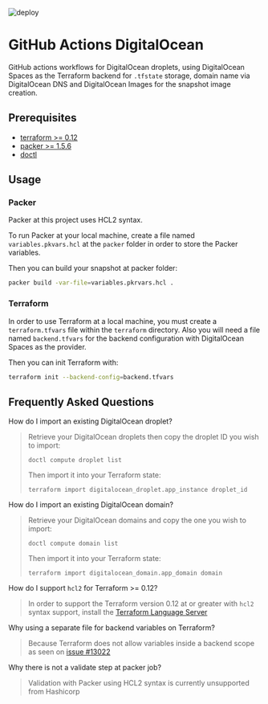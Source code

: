 ![deploy](https://github.com/gabrielgiordan/github-actions-digitalocean/workflows/deploy/badge.svg)
# GitHub Actions DigitalOcean

GitHub actions workflows for DigitalOcean droplets, using DigitalOcean Spaces as the Terraform backend for `.tfstate` storage, domain name via DigitalOcean DNS and DigitalOcean Images for the snapshot image creation.

## Prerequisites

- [terraform >= 0.12](https://learn.hashicorp.com/terraform/getting-started/install.html)
- [packer >= 1.5.6](https://www.packer.io/intro/getting-started/)
- [doctl](https://www.digitalocean.com/docs/apis-clis/doctl/how-to/install/)

## Usage

### Packer

Packer at this project uses HCL2 syntax.

To run Packer at your local machine, create a file named `variables.pkvars.hcl` at the `packer` folder in order to store the Packer variables.

Then you can build your snapshot at packer folder:

```bash
packer build -var-file=variables.pkrvars.hcl .
```

### Terraform

In order to use Terraform at a local machine, you must create a `terraform.tfvars` file within the `terraform` directory. Also you will need a file named `backend.tfvars` for the backend configuration with DigitalOcean Spaces as the provider.

Then you can init Terraform with:

```bash
terraform init --backend-config=backend.tfvars
```

## Frequently Asked Questions

How do I import an existing DigitalOcean droplet?
> Retrieve your DigitalOcean droplets then copy the droplet ID you wish to import:
>
> `doctl compute droplet list`
>
> Then import it into your Terraform state:
>
> `terraform import digitalocean_droplet.app_instance droplet_id`

How do I import an existing DigitalOcean domain?
> Retrieve your DigitalOcean domains and copy the one you wish to import:
>
> `doctl compute domain list`
>
> Then import it into your Terraform state:
>
> `terraform import digitalocean_domain.app_domain domain`

How do I support `hcl2` for Terraform >= 0.12?
> In order to support the Terraform version 0.12 at or greater with `hcl2` syntax support, install the [Terraform Language Server](https://github.com/mauve/vscode-terraform/issues/157#issuecomment-605020900)

Why using a separate file for backend variables on Terraform?
> Because Terraform does not allow variables inside a backend scope as seen on [issue #13022](https://github.com/hashicorp/terraform/issues/13022)

Why there is not a validate step at packer job?
> Validation with Packer using HCL2 syntax is currently unsupported from Hashicorp